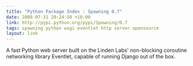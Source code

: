 ```yaml
---
title: "Python Package Index : Spawning 0.7"
date: 2008-07-31 20:24:50 +10:00
link: http://pypi.python.org/pypi/Spawning/0.7
tags: spawning python wsgi eventlet http server opensource
layout: link
---
```

A fast Python web server built on the Linden Labs' non-blocking coroutine networking library Eventlet, capable of running Django out of the box.
